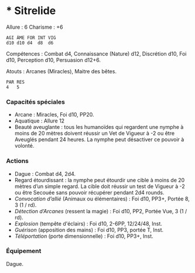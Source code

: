 # * Sitrelide

Allure : 6
Charisme : +6

	AGI	ÂME	FOR	INT	VIG
	d10	d10	d4	d8	d6

Compétences : Combat d4, Connaissance (Nature) d12, Discrétion d10, Foi d10, Perception d10, Persuasion d12+6.

Atouts : Arcanes (Miracles), Maitre des bêtes.

	PAR	RES
	4	5

### Capacités spéciales
- Arcane : Miracles, Foi d10, PP20.
- Aquatique : Allure 12
- Beauté aveuglante : tous les humanoïdes qui regardent une nymphe à moins de 20 mètres doivent réussir un Vet de Vigueur à -2 ou être Aveuglés pendant 24 heures. La nymphe peut désactiver ce pouvoir à volonté.

### Actions
- Dague : Combat d4, 2d4.
- Regard étourdissant : la nymphe peut étourdir une cible à moins de 20 mètres d’un simple regard. La cible doit réussir un test de Vigueur à -2 ou être Secouée sans pouvoir récupérer pendant 2d4 rounds.
- _Convocation d’allié_ (Animaux ou élémentaires) : Foi d10, PP3+, Portée 8, 3 (1 / rd).
- _Détection d’Arcanes_ (ressent la magie) : Foi d10, PP2, Portée Vue, 3 (1 / rd).
- _Explosion_ (tempête d'éclairs) : Foi d10, 2-6PP, 12/24/48, Inst.
- _Guérison_ (apposition des mains) : Foi d10, PP3, portée T, Inst.
- _Téléportation_ (porte dimensionnelle) : Foi d10, PP3+, Inst.

### Équipement
Dague.
